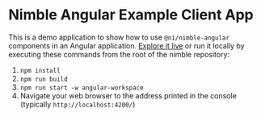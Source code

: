 # Nimble Angular Example Client App

This is a demo application to show how to use `@ni/nimble-angular` components in an Angular application. [Explore it live](https://ni.github.io/nimble/storybook/example-client-app) or run it locally by executing these commands from the root of the nimble repository:
1. `npm install`
2. `npm run build`
3. `npm run start -w angular-workspace`
4. Navigate your web browser to the address printed in the console (typically `http://localhost:4200/`)